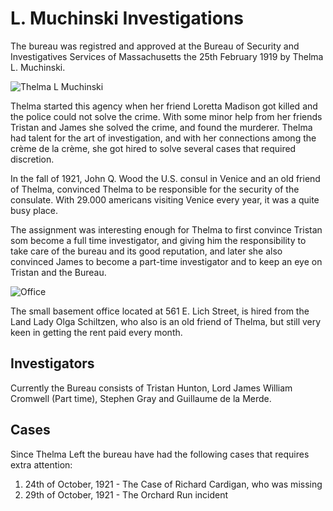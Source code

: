 # L. Muchinski Investigations
The bureau was registred and approved at the Bureau of Security and Investigatives Services of Massachusetts the 25th February 1919 by Thelma L. Muchinski.

![Thelma L Muchinski](https://user-images.githubusercontent.com/107671583/226129839-e8ee19d5-d345-4f0d-a046-af9cd8fc96a0.png)

Thelma started this agency when her friend Loretta Madison got killed and the police could not solve the crime.
With some minor help from her friends Tristan and James she solved the crime, and found the murderer.
Thelma had talent for the art of investigation, and with her connections among the crème de la crème, she got hired to solve several cases that required discretion.

In the fall of 1921, John Q. Wood the U.S. consul in Venice and an old friend of Thelma, convinced Thelma to be responsible for the security of the consulate.
With 29.000 americans visiting Venice every year, it was a quite busy place.

The assignment was interesting enough for Thelma to first convince Tristan som become a full time investigator, and giving him the responsibility to take care of the
bureau and its good reputation, and later she also convinced James to become a part-time investigator and to keep an eye on Tristan and the Bureau.

![Office](https://user-images.githubusercontent.com/107671583/226130000-cc47ccc3-a1ff-40f6-b2f1-cf91b49db85a.png)

The small basement office located at 561 E. Lich Street, is hired from the Land Lady Olga Schiltzen, who also is an old friend of Thelma, but still very keen in getting
the rent paid every month.

## Investigators
Currently the Bureau consists of Tristan Hunton, Lord James William Cromwell (Part time), Stephen Gray and Guillaume de la Merde.

## Cases
Since Thelma Left the bureau have had the following cases that requires extra attention:
1. 24th of October, 1921 - The Case of Richard Cardigan, who was missing
2. 29th of October, 1921 - The Orchard Run incident

